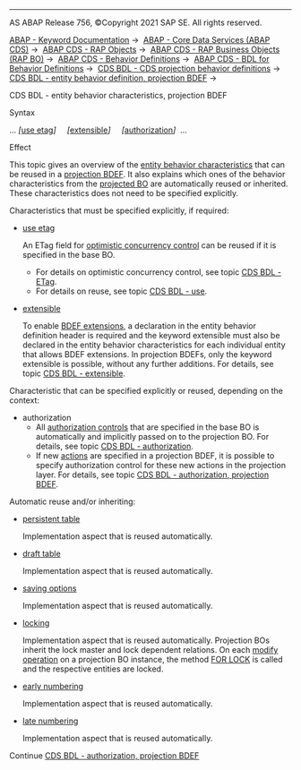   

* * *

AS ABAP Release 756, ©Copyright 2021 SAP SE. All rights reserved.

[ABAP - Keyword Documentation](javascript:call_link\('abenabap.htm'\)) →  [ABAP - Core Data Services (ABAP CDS)](javascript:call_link\('abencds.htm'\)) →  [ABAP CDS - RAP Objects](javascript:call_link\('abencds_rap_objects.htm'\)) →  [ABAP CDS - RAP Business Objects (RAP BO)](javascript:call_link\('abencds_rap_business_objects.htm'\)) →  [ABAP CDS - Behavior Definitions](javascript:call_link\('abencds_bdef.htm'\)) →  [ABAP CDS - BDL for Behavior Definitions](javascript:call_link\('abenbdl.htm'\)) →  [CDS BDL - CDS projection behavior definitions](javascript:call_link\('abenbdl_projection_bo.htm'\)) →  [CDS BDL - entity behavior definition, projection BDEF](javascript:call_link\('abenbdl_define_beh_projection.htm'\)) → 

CDS BDL - entity behavior characteristics, projection BDEF

Syntax

... *\[*[use etag](javascript:call_link\('abenbdl_use_projection.htm'\))*\]*
    *\[*[extensible](javascript:call_link\('abenbdl_extensible.htm'\))*\]*
    *\[*[authorization](javascript:call_link\('abenbdl_authorization_projection.htm'\))*\]*  ...

Effect

This topic gives an overview of the [entity behavior characteristics](javascript:call_link\('abencds_entity_properties_glosry.htm'\) "Glossary Entry") that can be reused in a [projection BDEF](javascript:call_link\('abencds_proj_bdef_glosry.htm'\) "Glossary Entry"). It also explains which ones of the behavior characteristics from the [projected BO](javascript:call_link\('abenrap_projected_bo_glosry.htm'\) "Glossary Entry") are automatically reused or inherited. These characteristics does not need to be specified explicitly.

Characteristics that must be specified explicitly, if required:

-   [use etag](javascript:call_link\('abenbdl_use_projection.htm'\))
    
    An ETag field for [optimistic concurrency control](javascript:call_link\('abenoptimistic_conc_control_glosry.htm'\) "Glossary Entry") can be reused if it is specified in the base BO.
    
    -   For details on optimistic concurrency control, see topic [CDS BDL - ETag](javascript:call_link\('abenbdl_etag.htm'\)).
    -   For details on reuse, see topic [CDS BDL - use](javascript:call_link\('abenbdl_use_projection.htm'\)).
-   [extensible](javascript:call_link\('abenbdl_extensible.htm'\))
    
    To enable [BDEF extensions](javascript:call_link\('abenrap_extension_glosry.htm'\) "Glossary Entry"), a declaration in the entity behavior definition header is required and the keyword extensible must also be declared in the entity behavior characteristics for each individual entity that allows BDEF extensions. In projection BDEFs, only the keyword extensible is possible, without any further additions. For details, see topic [CDS BDL - extensible](javascript:call_link\('abenbdl_extensible.htm'\)).
    

Characteristic that can be specified explicitly or reused, depending on the context:

-   authorization
    -   All [authorization controls](javascript:call_link\('abenrap_auth_control_glosry.htm'\) "Glossary Entry") that are specified in the base BO is automatically and implicitly passed on to the projection BO. For details, see topic [CDS BDL - authorization](javascript:call_link\('abenbdl_authorization.htm'\)).
    -   If new [actions](javascript:call_link\('abenrap_action_glosry.htm'\) "Glossary Entry") are specified in a projection BDEF, it is possible to specify authorization control for these new actions in the projection layer. For details, see topic [CDS BDL - authorization, projection BDEF](javascript:call_link\('abenbdl_authorization_projection.htm'\)).

Automatic reuse and/or inheriting:

-   [persistent table](javascript:call_link\('abenbdl_persistent_table.htm'\))
    
    Implementation aspect that is reused automatically.
    
-   [draft table](javascript:call_link\('abenbdl_draft_table.htm'\))
    
    Implementation aspect that is reused automatically.
    
-   [saving options](javascript:call_link\('abenbdl_saving.htm'\))
    
    Implementation aspect that is reused automatically.
    
-   [locking](javascript:call_link\('abenbdl_locking.htm'\))
    
    Implementation aspect that is reused automatically. Projection BOs inherit the lock master and lock dependent relations. On each [modify operation](javascript:call_link\('abenrap_modify_operation_glosry.htm'\) "Glossary Entry") on a projection BO instance, the method [FOR LOCK](javascript:call_link\('abaphandler_meth_lock.htm'\)) is called and the respective entities are locked.
    
-   [early numbering](javascript:call_link\('abenbdl_early_numb.htm'\))
    
    Implementation aspect that is reused automatically.
    
-   [late numbering](javascript:call_link\('abenbdl_late_numbering.htm'\))
    
    Implementation aspect that is reused automatically.
    

Continue
[CDS BDL - authorization, projection BDEF](javascript:call_link\('abenbdl_authorization_projection.htm'\))